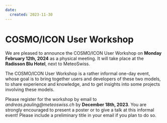 ```yaml
---
date:
  created: 2023-11-30
---
```


#  COSMO/ICON User Workshop

We are pleased to announce the COSMO/ICON User Workshop on **Monday February 12th, 2024** as a physical meeting. 
It will take place at the **Radisson Blu Hotel**, next to MeteoSwiss.

<!-- more -->

The COSMO/ICON User Workshop is a rather informal one-day event, whose goal is to bring together users and developers of these two models, 
to share experience and knowledge, and to get insights into some projects involving these models. 
 
Please register for the workshop by email to _andreas.pauling@meteoswiss.ch_ by **December 18th, 2023**.
You are strongly encouraged to present a poster or to give a talk at this informal event!  Please include a preliminary title in your email if you plan to do so.